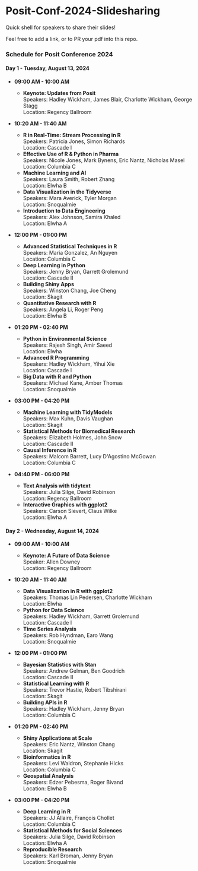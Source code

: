 # Posit-Conf-2024-Slidesharing
Quick shell for speakers to share their slides!

Feel free to add a link, or to PR your pdf into this repo. 

### Schedule for Posit Conference 2024

#### Day 1 - Tuesday, August 13, 2024
- **09:00 AM - 10:00 AM**
  - **Keynote: Updates from Posit**  
    Speakers: Hadley Wickham, James Blair, Charlotte Wickham, George Stagg  
    Location: Regency Ballroom

- **10:20 AM - 11:40 AM**
  - **R in Real-Time: Stream Processing in R**  
    Speakers: Patricia Jones, Simon Richards  
    Location: Cascade I
  - **Effective Use of R & Python in Pharma**  
    Speakers: Nicole Jones, Mark Bynens, Eric Nantz, Nicholas Masel  
    Location: Columbia C
  - **Machine Learning and AI**  
    Speakers: Laura Smith, Robert Zhang  
    Location: Elwha B
  - **Data Visualization in the Tidyverse**  
    Speakers: Mara Averick, Tyler Morgan  
    Location: Snoqualmie
  - **Introduction to Data Engineering**  
    Speakers: Alex Johnson, Samira Khaled  
    Location: Elwha A

- **12:00 PM - 01:00 PM**
  - **Advanced Statistical Techniques in R**  
    Speakers: Maria Gonzalez, An Nguyen  
    Location: Columbia C
  - **Deep Learning in Python**  
    Speakers: Jenny Bryan, Garrett Grolemund  
    Location: Cascade II
  - **Building Shiny Apps**  
    Speakers: Winston Chang, Joe Cheng  
    Location: Skagit
  - **Quantitative Research with R**  
    Speakers: Angela Li, Roger Peng  
    Location: Elwha B

- **01:20 PM - 02:40 PM**
  - **Python in Environmental Science**  
    Speakers: Rajesh Singh, Amir Saeed  
    Location: Elwha
  - **Advanced R Programming**  
    Speakers: Hadley Wickham, Yihui Xie  
    Location: Cascade I
  - **Big Data with R and Python**  
    Speakers: Michael Kane, Amber Thomas  
    Location: Snoqualmie

- **03:00 PM - 04:20 PM**
  - **Machine Learning with TidyModels**  
    Speakers: Max Kuhn, Davis Vaughan  
    Location: Skagit
  - **Statistical Methods for Biomedical Research**  
    Speakers: Elizabeth Holmes, John Snow  
    Location: Cascade II
  - **Causal Inference in R**  
    Speakers: Malcom Barrett, Lucy D'Agostino McGowan  
    Location: Columbia C

- **04:40 PM - 06:00 PM**
  - **Text Analysis with tidytext**  
    Speakers: Julia Silge, David Robinson  
    Location: Regency Ballroom
  - **Interactive Graphics with ggplot2**  
    Speakers: Carson Sievert, Claus Wilke  
    Location: Elwha A

#### Day 2 - Wednesday, August 14, 2024
- **09:00 AM - 10:00 AM**
  - **Keynote: A Future of Data Science**  
    Speaker: Allen Downey  
    Location: Regency Ballroom

- **10:20 AM - 11:40 AM**
  - **Data Visualization in R with ggplot2**  
    Speakers: Thomas Lin Pedersen, Charlotte Wickham  
    Location: Elwha
  - **Python for Data Science**  
    Speakers: Hadley Wickham, Garrett Grolemund  
    Location: Cascade I
  - **Time Series Analysis**  
    Speakers: Rob Hyndman, Earo Wang  
    Location: Snoqualmie

- **12:00 PM - 01:00 PM**
  - **Bayesian Statistics with Stan**  
    Speakers: Andrew Gelman, Ben Goodrich  
    Location: Cascade II
  - **Statistical Learning with R**  
    Speakers: Trevor Hastie, Robert Tibshirani  
    Location: Skagit
  - **Building APIs in R**  
    Speakers: Hadley Wickham, Jenny Bryan  
    Location: Columbia C

- **01:20 PM - 02:40 PM**
  - **Shiny Applications at Scale**  
    Speakers: Eric Nantz, Winston Chang  
    Location: Skagit
  - **Bioinformatics in R**  
    Speakers: Levi Waldron, Stephanie Hicks  
    Location: Columbia C
  - **Geospatial Analysis**  
    Speakers: Edzer Pebesma, Roger Bivand  
    Location: Elwha B

- **03:00 PM - 04:20 PM**
  - **Deep Learning in R**  
    Speakers: JJ Allaire, François Chollet  
    Location: Columbia C
  - **Statistical Methods for Social Sciences**  
    Speakers: Julia Silge, David Robinson  
    Location: Elwha A
  - **Reproducible Research**  
    Speakers: Karl Broman, Jenny Bryan  
    Location: Snoqualmie
